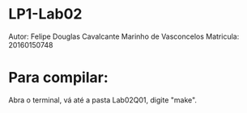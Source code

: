 # LP1-Lab02
Autor: Felipe Douglas Cavalcante Marinho de Vasconcelos
Matricula: 20160150748
# Para compilar:
Abra o terminal, vá até a pasta Lab02Q01, digite "make".
